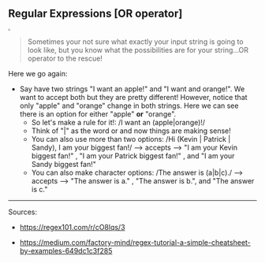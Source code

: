 <!--title="Regular Expressions [OR operator]"-->

## Regular Expressions [OR operator]

<img src="https://thumbs.gfycat.com/AstonishingTiredGnat-small.gif" style="zoom:25%;" />

> Sometimes your not sure what exactly your input string is going to look like, but you know what the possibilities are for your string...OR operator to the rescue!

Here we go again:

* Say have two strings "I want an apple!" and "I want and orange!". We want to accept both but they are pretty different! However, notice that only "apple" and "orange" change in both strings. Here we can see there is an option for either "apple" **or** "orange".
  * So let's make a rule for it!: /I want an (apple|orange)!/
  * Think  of "|" as the word or and now things are making sense!
  * You can also use more than two options: /Hi (Kevin | Patrick | Sandy), I am your biggest fan!/ --> accepts -->  "I am your Kevin biggest fan!" , "I am your Patrick biggest fan!" , and "I am your Sandy biggest fan!"
  * You can also make character options: /The answer is (a|b|c)./ --> accepts --> "The answer is a." , "The answer is b.", and "The answer is c."





***

Sources:

* https://regex101.com/r/cO8lqs/3

* https://medium.com/factory-mind/regex-tutorial-a-simple-cheatsheet-by-examples-649dc1c3f285